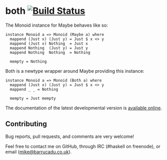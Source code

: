 both [![Build Status][build-status]][build-log]
====

The Monoid instance for Maybe behaves like so:

~~~~{.haskell}
instance Monoid a => Monoid (Maybe a) where
  mappend (Just x) (Just y) = Just $ x <> y
  mappend (Just x) Nothing  = Just x
  mappend Nothing  (Just y) = Just y
  mappend Nothing  Nothing  = Nothing

  mempty = Nothing
~~~~

Both is a newtype wrapper around Maybe providing this instance:

~~~~{.haskell}
instance Monoid a => Monoid (Both a) where
  mappend (Just x) (Just y) = Just $ x <> y
  mappend _ _ = Nothing

  mempty = Just mempty
~~~~

The documentation of the latest developmental version is
[available online][docs].

Contributing
------------

Bug reports, pull requests, and comments are very welcome!

Feel free to contact me on GitHub, through IRC (#haskell on freenode),
or email (mike@barrucadu.co.uk).

[build-status]: https://travis-ci.org/barrucadu/both.svg?branch=master
[build-log]:    https://travis-ci.org/barrucadu/both
[docs]:         https://barrucadu.github.io/both
